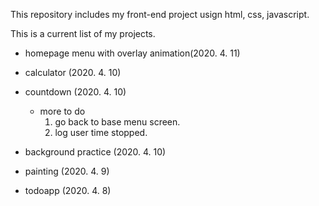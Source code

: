 This repository includes my front-end project usign html, css, javascript.

This is a current list of my projects.

- homepage menu with overlay animation(2020. 4. 11)

- calculator (2020. 4. 10)

- countdown (2020. 4. 10)
   * more to do 
     1. go back to base menu screen.
     2. log user time stopped.

- background practice (2020. 4. 10)

- painting (2020. 4. 9)

- todoapp (2020. 4. 8)
